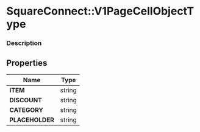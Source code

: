 # SquareConnect::V1PageCellObjectType

### Description



## Properties
Name | Type
------------ | -------------
**ITEM** | string
**DISCOUNT** | string
**CATEGORY** | string
**PLACEHOLDER** | string


